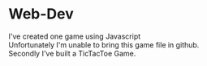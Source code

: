 # Web-Dev
I've created one game using Javascript
<br>
Unfortunately I'm unable to bring this game file in github.
<br>
Secondly I've built a TicTacToe Game.
